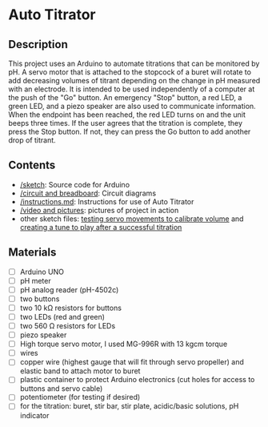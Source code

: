 # Auto Titrator

## Description

This project uses an Arduino to automate titrations that can be monitored by pH.  A servo motor that is attached to the stopcock of a buret will rotate to add decreasing volumes of titrant depending on the change in pH measured with an electrode.  It is intended to be used independently of a computer at the push of the "Go" button.  An emergency "Stop" button, a red LED, a green LED, and a piezo speaker are also used to communicate information.  When the endpoint has been reached, the red LED turns on and the unit beeps three times. If the user agrees that the titration is complete, they press the Stop button.  If not, they can press the Go button to add another drop of titrant.

## Contents

- [/sketch](/sketch/sketch.ino): Source code for Arduino
- [/circuit and breadboard](circuit%20and%20breadboard): Circuit diagrams
- [/instructions.md](Instructions.md): Instructions for use of Auto Titrator
- [/video and pictures](video%20and%20pictures): pictures of project in action
- other sketch files: [testing servo movements to calibrate volume](/sketch_servotest/sketch_servotest.ino) and [creating a tune to play after a successful titration](/sketch_toneMelodytest)

## Materials

- [ ]	Arduino UNO
- [ ]	pH meter
- [ ] pH analog reader (pH-4502c)
- [ ]	two buttons
- [ ]	two 10 kΩ resistors for buttons
- [ ]	two LEDs (red and green)
- [ ]	two 560 Ω resistors for LEDs
- [ ]	piezo speaker
- [ ]	High torque servo motor, I used MG-996R with 13 kgcm torque
- [ ]	wires
- [ ]	copper wire (highest gauge that will fit through servo propeller) and elastic band to attach motor to buret
- [ ]	plastic container to protect Arduino electronics (cut holes for access to buttons and servo cable)
- [ ]	potentiometer (for testing if desired)
- [ ] for the titration: buret, stir bar, stir plate, acidic/basic solutions, pH indicator

